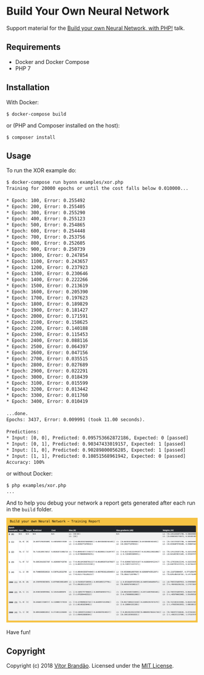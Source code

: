 # Build Your Own Neural Network

Support material for the [Build your own Neural Network, with PHP!](https://joind.in/talk/7f337) talk.

## Requirements

* Docker and Docker Compose
* PHP 7

## Installation

With Docker:

```
$ docker-compose build
```

or (PHP and Composer installed on the host):

```
$ composer install
```

## Usage

To run the XOR example do:

```
$ docker-compose run byonn examples/xor.php
Training for 20000 epochs or until the cost falls below 0.010000...

* Epoch: 100, Error: 0.255492
* Epoch: 200, Error: 0.255405
* Epoch: 300, Error: 0.255290
* Epoch: 400, Error: 0.255123
* Epoch: 500, Error: 0.254865
* Epoch: 600, Error: 0.254448
* Epoch: 700, Error: 0.253756
* Epoch: 800, Error: 0.252605
* Epoch: 900, Error: 0.250739
* Epoch: 1000, Error: 0.247854
* Epoch: 1100, Error: 0.243657
* Epoch: 1200, Error: 0.237923
* Epoch: 1300, Error: 0.230646
* Epoch: 1400, Error: 0.222266
* Epoch: 1500, Error: 0.213619
* Epoch: 1600, Error: 0.205390
* Epoch: 1700, Error: 0.197623
* Epoch: 1800, Error: 0.189829
* Epoch: 1900, Error: 0.181427
* Epoch: 2000, Error: 0.171591
* Epoch: 2100, Error: 0.158625
* Epoch: 2200, Error: 0.140188
* Epoch: 2300, Error: 0.115453
* Epoch: 2400, Error: 0.088116
* Epoch: 2500, Error: 0.064397
* Epoch: 2600, Error: 0.047156
* Epoch: 2700, Error: 0.035515
* Epoch: 2800, Error: 0.027689
* Epoch: 2900, Error: 0.022291
* Epoch: 3000, Error: 0.018439
* Epoch: 3100, Error: 0.015599
* Epoch: 3200, Error: 0.013442
* Epoch: 3300, Error: 0.011760
* Epoch: 3400, Error: 0.010419

...done.
Epochs: 3437, Error: 0.009991 (took 11.00 seconds).

Predictions:
* Input: [0, 0], Predicted: 0.095753662872186, Expected: 0 [passed]
* Input: [0, 1], Predicted: 0.90347433019157, Expected: 1 [passed]
* Input: [1, 0], Predicted: 0.90289800056285, Expected: 1 [passed]
* Input: [1, 1], Predicted: 0.10851568961942, Expected: 0 [passed]
Accuracy: 100%                                           
```

or without Docker:


```
$ php examples/xor.php
...
```

And to help you debug your network a report gets generated after each run in the `build` folder.

![](docs/xor-training.html.png)

Have fun!

## Copyright

Copyright (c) 2018 [Vítor Brandão](https://noiselabs.io). Licensed under the [MIT License](LICENSE).



